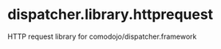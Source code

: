 dispatcher.library.httprequest
==============================

HTTP request library for comodojo/dispatcher.framework
